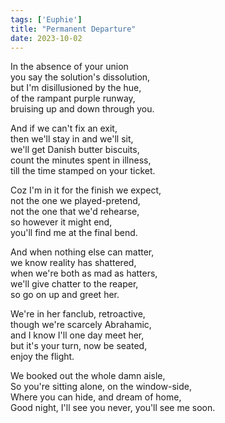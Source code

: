 ```yaml
---
tags: ['Euphie']
title: "Permanent Departure"
date: 2023-10-02
---
```


In the absence of your union  
you say the solution's dissolution,  
but I'm disillusioned by the hue,  
of the rampant purple runway,  
bruising up and down through you.

And if we can't fix an exit,  
then we'll stay in and we'll sit,  
we'll get Danish butter biscuits,  
count the minutes spent in illness,  
till the time stamped on your ticket.

Coz I'm in it for the finish we expect,  
not the one we played-pretend,  
not the one that we'd rehearse,  
so however it might end,  
you'll find me at the final bend.

And when nothing else can matter,  
we know reality has shattered,  
when we're both as mad as hatters,  
we'll give chatter to the reaper,  
so go on up and greet her.

We're in her fanclub, retroactive,  
though we're scarcely Abrahamic,  
and I know I'll one day meet her,  
but it's your turn, now be seated,  
enjoy the flight.

We booked out the whole damn aisle,  
So you're sitting alone, on the window-side,   
Where you can hide, and dream of home,  
Good night, I'll see you never, you'll see me soon.  
